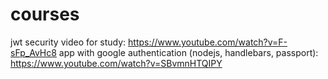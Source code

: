 # courses

jwt security video for study: https://www.youtube.com/watch?v=F-sFp_AvHc8
app with google authentication (nodejs, handlebars, passport): https://www.youtube.com/watch?v=SBvmnHTQIPY
